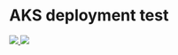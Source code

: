 # AKS deployment test

<a href="https://portal.azure.com/#create/Microsoft.Template/uri/https%3A%2F%2Fraw.githubusercontent.com%2Felos-tech%2Fazure-jenkins-aks-test%2Fmaster%2Fazuredeploy.json" target="_blank">
    <img src="http://azuredeploy.net/deploybutton.png"/>
</a>
<a href="http://armviz.io/#/?load=https%3A%2F%2Fraw.githubusercontent.com%2Felos-tech%2Fazure-jenkins-aks-test%2Fmaster%2Fazuredeploy.json" target="_blank">
    <img src="http://armviz.io/visualizebutton.png"/>
</a>
